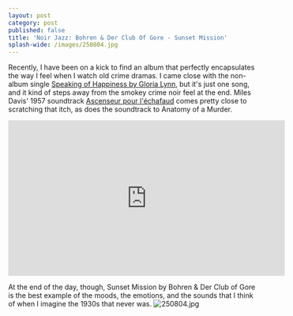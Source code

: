 ```yaml
---
layout: post
category: post
published: false
title: 'Noir Jazz: Bohren & Der Club Of Gore - Sunset Mission'
splash-wide: /images/250804.jpg
---
```

Recently, I have been on a kick to find an album that perfectly encapsulates the way I feel when I watch old crime dramas. I came close with the non-album single [Speaking of Happiness by Gloria Lynn](http://ajroach42.github.io/jazz-noir-speaking-of-happiness-gloria-lynn/), but it's just one song, and it kind of steps away from the smokey crime noir feel at the end. Miles Davis' 1957 soundtrack [Ascenseur pour l'échafaud](https://www.youtube.com/watch?v=Wc4tT-55ZzI) comes pretty close to scratching that itch, as does the soundtrack to Anatomy of a Murder. 

<iframe width="560" height="315" src="https://www.youtube.com/embed/6Zl5vpy__dQ" frameborder="0" allowfullscreen></iframe>

At the end of the day, though, Sunset Mission by Bohren & Der Club of Gore is the best example of the moods, the emotions, and the sounds that I think of when I imagine the 1930s that never was. 
![250804.jpg]({{site.baseurl}}/images/250804.jpg)
